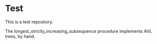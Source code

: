 # Test
This is a test repository.

The longest_strictly_increasing_subsequence procedure implements AVL trees, by hand.

